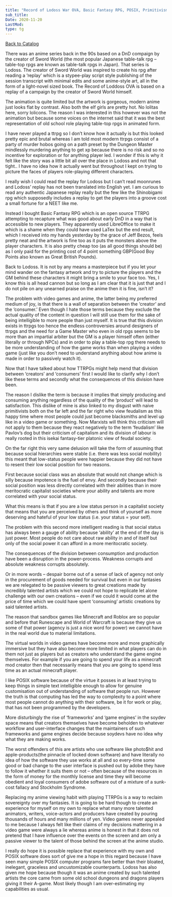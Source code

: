 ```yaml
---
title: "Record of Lodoss War OVA, Basic Fantasy RPG, POSIX, Primitivism, and The Power Process"
sub_title:
Date: 2020-11-20
LastMod:
type: tg
---
```


[Back to Catalog](/)

There was an anime series back in the 90s based on a DnD compaign by the creator of Sword World (the most popular Japanese table-talk rpg – table-top rpgs are known as table-talk rpgs in Japan). That series is Lodoss. The creator of Sword World was inspired to create his rpg after reading a ‘replay’ which is a stypee-play script style publishing of the session transcript with minimal edits and some anime-style art, all in the form of a light-novel sized book. The Record of Loddoss OVA is based on a replay of a campaign by the creator of Sword World himself.

The animation is quite limited but the artwork is gorgeous, modern anime just looks flat by contrast. Also both the elf girls are pretty hot. No lolitas here, sorry lolicons. The reason I was interested in this however was not the animation but because some voices on the internet said that it was the best representation of old school role playing table-top rpgs in animated form.

I have never played a ttrpg so I don’t know how it actually is but this looked pretty epic and brutal whereas I am told most modern ttrpgs consist of a party of murder hobos going on a path preset by the Dungeon Master mindlessly murdering anything to get xp because there is no risk and so no incentive for exploration or for anything player led. I wonder if this is why it felt like the story was a little bit all over the place in Lodoss and not that tight.. I have no idea how it actually went but throughout I kept on trying to picture the faces of players role-playing different characters.

I really wish I could read the replay for Lodoss but I can’t read moonrunes and Lodoss’ replay has not been translated into English yet. I am curious to read any authentic Japanese replay really but the few like the Shinobigami rpg which supposedly includes a replay to get the players into a groove cost a small fortune for a NEET like me.

Instead I bought Basic Fantasy RPG which is an open source TTRPG attempting to recapture what was good about early DnD in a way that is accessible to new players. They apparently used LibreOffice to make it which is a shame when they could have used LaTex but the end result, which I received into my hands yesterday by the grace of Jeff Bezos, feels pretty neat and the artwork is fine too as it puts the monsters above the player characters. It is also pretty cheap too (as all good things should be) as I only paid for the printing cost of 4 point something GBP(Good Boy Points also known as Great British Pounds).

Back to Lodoss. It is not by any means a masterpiece but if you let your mind wander on the fantasy artwork and try to picture the players and the GM behind these characters it might bring a smile to your face too. Yes, I know this is all head cannon but so long as I am clear that it is just that and I do not pile on any unearned praise on the anime then it is fine, isn’t it?

The problem with video games and anime, the latter being my preferred medium of joy, is that there is a wall of separation between the ‘creator’ and the ‘consumer.’ Even though I hate those terms because they exclude the actual quality of the content in question I will still use them for the sake of being intelligible to more people than just myself. It is true that this division exists in ttrpgs too hence the endless controversies around designers of ttrpgs and the need for a Game Master who even in old rpgs seems to be more than an impartial arbiter but the GM is a player himself often (either literally or through NPCs) and in order to play a table-top rpg there needs to be more understanding of how the game works than when playing a video game (just like you don’t need to understand anything about how anime is made in order to passively watch it).

Now that I have talked about how TTRPGs might help mend that division between ‘creators’ and ‘consumers’ first I would like to clarify why I don’t like these terms and secondly what the consequences of this division have been.

The reason I dislike the term is because it implies that simply producing and consuming anything regardless of the quality of the ‘product’ will lead to satisfaction. This dislike of mine is also linked to my disgust with naive primitivists both on the far left and the far right who view feudalism as this happy time where most people could just become blacksmiths and level up like in a video game or something. Now Marxists will think this criticism will not apply to them because they react negatively to the term ‘feudalism’ like Pavlov’s dog but their criticism of capitalism and its division of labour is really rooted in this isekai fantasy-tier platonic view of feudal society.

On the far right this very same delusion will take the form of assuming that because social hierarchies were stable (i.e. there was less social mobility) this meant that low-status people were happier because they did not have to resent their low social position for two reasons.

First because social class was an absolute that would not change which is silly because impotence is the fuel of envy. And secondly because their social position was less directly correlated with their abilities than in more meritocratic capitalist societies where your ability and talents are more correlated with your social status.

What this means is that if you are a low status person in a capitalist society that means that you are perceived by others and think of yourself as more deserving and hateful of your low status (i.e. your status = your self).

The problem with this second more intelligent reading is that social status has always been a gauge of ability because ‘ability’ at the end of the day is just power. Most people do not care about raw ability in and of itself but only of the social power it can afford in a more meritocratic society.

The consequences of the division between consumption and production have been a disruption in the power-process. Weakness corrupts and absolute weakness corrupts absolutely.

Or in more words – despair borne out of a sense of lack of agency not only in the procurement of goods needed for survival but even in our fantasies we are relegated to be passive viewers to great creations made by incredibly talented artists which we could not hope to replicate let alone challenge with our own creations – even if we could it would come at the price of time which we could have spent ‘consuming’ artistic creations by said talented artists.

The reason that sandbox games like Minecraft and Roblox are so popular and before that Runescape and World of Warcraft is because they give us some of that power (agency is just a nice word for power) we cannot have in the real world due to material limitations.

The virtual worlds in video games have become more and more graphically immersive but they have also become more limited in what players can do in them not just as players but as creators who understand the game engine themselves. For example if you are going to spend your life as a minecraft mod creator then that necessarily means that you are going to spend less time as an actual minecraft player.

I like POSIX software because of the virtue it posses in at least trying to keep things in simple text intelligible enough to allow for genuine customisation out of understanding of software that people run. However the truth is that computing has led the way to complexity to a point where most people cannot do anything with their software, be it for work or play, that has not been programmed by the developers.

More disturbingly the rise of ‘frameworks’ and ‘game engines’ in the soydev space means that creators themselves have become beholden to whatever workflow and user-interface changes that the maintainers of such frameworks and game engines decide because soydevs have no idea why what they are making works.

The worst offenders of this are artists who use software like photo$hit and apple-products(the pinnacle of locked down software) and have literally no idea of how the software they use works at all and so every-time some good or bad change to the user interface is pushed out by adobe they have to follow it whether it suits them or not – often because of the resources in the form of money for the monthly license and time they will become obedient and loyal consumers of adobe software out of a mixture of a sunk-cost fallacy and Stockholm Syndrome.

Replacing my anime viewing habit with playing TTRPGs is a way to reclaim sovereignty over my fantasies. It is going to be hard though to create an experience for myself on my own to replace what many more talented animators, writers, voice-actors and producers have created by pouring thousands of hours and many millions of yen. Video games never appealed to me because I always felt like their claims of my decisions mattering in a video game were always a lie whereas anime is honest in that it does not pretend that I have influence over the events on the screen and am only a passive viewer to the talent of those behind the screen at the anime studio.

I really do hope it is possible replace that experience with my own and POSIX software does sort of give me a hope in this regard because I have seen many simple POSIX computer programs fare better than their bloated, inelegant, graceless and uncustomizable counterparts. Lodoss has also given me hope because though it was an anime created by such talented artists the core came from some old school dungeons and dragons players giving it their A-game. Most likely though I am over-estimating my capabilities as usual.
